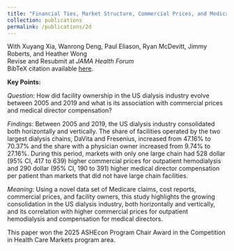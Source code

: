 ```yaml
---
title: "Financial Ties, Market Structure, Commercial Prices, and Medical Director Compensation in the US Dialysis Industry: 2005 - 2019 "
collection: publications
permalink: /publications/2d
---
```

With Xuyang Xia, Wanrong Deng, Paul Eliason, Ryan McDevitt, Jimmy Roberts, and Heather Wong<br>
Revise and Resubmit at _JAMA Health Forum_ <br>
BibTeX citation available [here](https://rileyleague.github.io/bibfiles/xia2024financial.md).

**Key Points:** 

_Question_: How did facility ownership in the US dialysis industry evolve between 2005 and 2019 and what is its association with commercial prices and medical director compensation? 

_Findings_: Between 2005 and 2019, the US dialysis industry consolidated both horizontally and vertically. The share of facilities operated by the two largest dialysis chains, DaVita and Fresenius, increased from 47.16% to 70.37% and the share with a physician owner increased from 9.74% to 27.16%. During this period, markets with only one large chain had 528 dollar (95% CI, 417 to 639) higher commercial prices for outpatient hemodialysis and 290 dollar (95% CI, 190 to 391) higher medical director compensation per patient than markets that did not have large chain facilities.   

_Meaning_: Using a novel data set of Medicare claims, cost reports, commercial prices, and facility owners, this study highlights the growing consolidation in the US dialysis industry, both horizontally and vertically, and its correlation with higher commercial prices  for outpatient hemodialysis and compensation for medical directors.

This paper won the 2025 ASHEcon Program Chair Award in the Competition in Health Care Markets program area.
